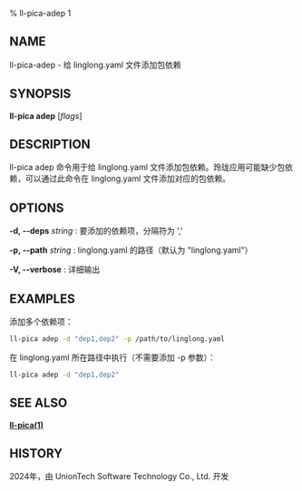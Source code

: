 % ll-pica-adep 1

## NAME

ll\-pica\-adep - 给 linglong.yaml 文件添加包依赖

## SYNOPSIS

**ll-pica adep** [*flags*]

## DESCRIPTION

ll-pica adep 命令用于给 linglong.yaml 文件添加包依赖。玲珑应用可能缺少包依赖，可以通过此命令在 linglong.yaml 文件添加对应的包依赖。

## OPTIONS

**-d, --deps** *string*
: 要添加的依赖项，分隔符为 ','

**-p, --path** *string*
: linglong.yaml 的路径（默认为 "linglong.yaml"）

**-V, --verbose**
: 详细输出

## EXAMPLES

添加多个依赖项：

```bash
ll-pica adep -d "dep1,dep2" -p /path/to/linglong.yaml
```

在 linglong.yaml 所在路径中执行（不需要添加 -p 参数）：

```bash
ll-pica adep -d "dep1,dep2"
```

## SEE ALSO

**[ll-pica(1)](ll-pica.md)**

## HISTORY

2024年，由 UnionTech Software Technology Co., Ltd. 开发
